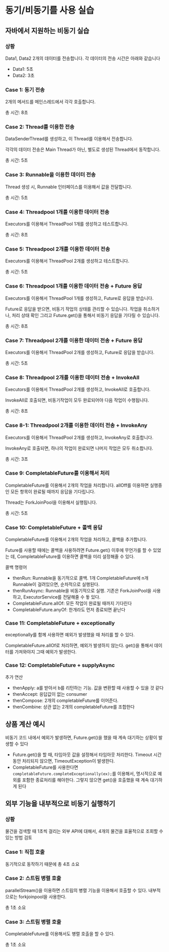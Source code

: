 # 동기/비동기를 사용 실습
## 자바에서 지원하는 비동기 실습

### 상황
Data1, Data2 2개의 데이터를 전송합니다. 각 데이터의 전송 시간은 아래와 같습니다
- Data1: 5초
- Data2: 3초

### Case 1: 동기 전송
2개의 메서드를 메인스레드에서 각각 호출합니다. 

총 시간: 8초

### Case 2: Thread를 이용한 전송
DataSenderThread를 생성하고, 이 Thread를 이용해서 전송합니다.

각각의 데이터 전송은 Main Thread가 아닌, 별도로 생성된 Thread에서 동작합니다. 

총 시간: 5초

### Case 3: Runnable을 이용한 데이터 전송
Thread 생성 시, Runnable 인터페이스를 이용해서 값을 전달합니다. 

총 시간: 5초

### Case 4: Threadpool 1개를 이용한 데이터 전송
Executors를 이용해서 ThreadPool 1개를 생성하고 테스트합니다. 

총 시간: 8초

### Case 5: Threadpool 2개를 이용한 데이터 전송
Executors를 이용해서 ThreadPool 2개를 생성하고 테스트합니다.

총 시간: 5초

### Case 6: Threadpool 1개를 이용한 데이터 전송 + Future 응답
Executors를 이용해서 ThreadPool 1개를 생성하고, Future로 응답을 받습니다. 

Future로 응답을 받으면, 비동기 작업의 상태를 관리할 수 있습니다. 작업을 취소하거나, 처리 상태 확인 그리고 Future.get()을 통해서 비동기 응답을 기다릴 수 있습니다. 

총 시간: 8초

### Case 7: Threadpool 2개를 이용한 데이터 전송 + Future 응답
Executors를 이용해서 ThreadPool 2개를 생성하고, Future로 응답을 받습니다.

총 시간: 5초

### Case 8: Threadpool 2개를 이용한 데이터 전송 + InvokeAll
Executors를 이용해서 ThreadPool 2개를 생성하고, InvokeAll로 호출합니다. 

InvokeAll로 호출되면, 비동기작업이 모두 완료되어야 다음 작업이 수행됩니다. 

총 시간: 8초

### Case 8-1: Threadpool 2개를 이용한 데이터 전송 + InvokeAny
Executors를 이용해서 ThreadPool 2개를 생성하고, InvokeAny로 호출합니다.

InvokeAny로 호출되면, 하나의 작업이 완료되면 나머지 작업은 모두 취소합니다. 

총 시간: 3초

### Case 9: CompletableFuture를 이용해서 처리
CompletableFuture를 이용해서 2개의 작업을 처리합니다. allOff를 이용하면 실행중인 모든 항목이 완료될 때까지 응답을 기다립니다.

Thread는 ForkJoinPool을 이용해서 실행됩니다.

총 시간: 5초

### Case 10: CompletableFuture + 콜백 응답
CompletableFuture를 이용해서 2개의 작업을 처리하고, 콜백을 추가합니다. 

Future를 사용할 때에는 콜백을 사용하려면 Future.get() 이후에 무언가를 할 수 있었는 데, CompletableFuture를 이용하면 콜백을 미리 설정해줄 수 있다.

콜백 명령어
- thenRun: Runnable을 동기적으로 콜백. 1개 CompletableFuture에 n개 Runnable이 걸려있으면, 순차적으로 실행된다.
- thenRunAsync: Runnable을 비동기적으로 실행. 기존은 ForkJoinPool을 사용하고, ExecutorService를 전달해줄 수 돟 있다. 
- CompletableFuture.allOf: 모든 작업이 완료될 때까지 기다린다
- CompletableFuture.anyOf: 한개라도 먼저 종료되면 끝난다

### Case 11: CompletableFuture + exceptionally
exceptionally를 함께 사용하면 예외가 발생했을 때 처리를 할 수 있다. 

CompletableFuture.allOf로 처리하면, 예외가 발생하지 않는다. get()을 통해서 데이터를 가져와야지 그때 예외가 발생한다.

### Case 12: CompletableFuture + supplyAsync

추가 연산
- thenApply: a를 받아서 b를 리턴하는 기능. 값을 변환할 때 사용할 수 있을 것 같다
- thenAccept: 응답값이 없는 consumer
- thenCompose: 2개의 completableFuture를 이어준다. 
- thenCombine: 상관 없는 2개의 completableFuture를 조합한다

## 상품 계산 예시
비동기 코드 내에서 예외가 발생하면, Future.get()을 했을 때 계속 대기하는 상황이 발생할 수 있다
- Future.get()을 할 때, 타임아웃 값을 설정해서 타임아웃 처리한다. Timeout 시간동안 처리되지 않으면, TimeoutException이 발생한다. 
- CompletableFuture를 사용한다면 `completableFuture.completeExceptionally(ex);`를 이용해서, 명시적으로 예외를 포함한 종료처리를 해야한다. 그렇지 않으면 get()을 호출했을 때 계속 대기하게 된다


## 외부 기능을 내부적으로 비동기 실행하기
### 상황
물건을 검색할 때 1초씩 걸리는 외부 API에 대해서, 4개의 물건을 효율적으로 조회할 수 있는 방법 검토

### Case 1: 직접 호출
동기적으로 동작하기 때문에 총 4초 소요

### Case 2: 스트림 병렬 호출
parallelStream()을 이용하면 스트림의 병렬 기능을 이용해서 호출할 수 있다. 내부적으로는 forkjoinpool을 사용한다.

총 1초 소요

### Case 3: 스트림 병렬 호출
CompletableFuture를 이용해서도 병렬 호출을 할 수 있다.

총 1초 소요